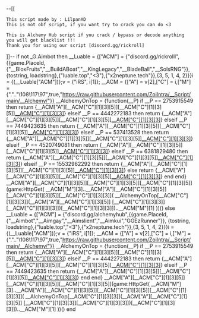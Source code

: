 --[[

    This script made by : LilpanXD
    This is not obf script, if you want try to crack you can do <3

    This is Alchemy Hub script if you crack / bypass or decode anything you will get blacklist !!!
    Thank you for using our script [discord.gg/rickroll]

]]--
if not _G.Aimbot then
    __Luable = {["ACM"] = {"discord.gg/rickrolll",{{game.PlaceId,{"__BloxFruits","__BuildABoat","__KingLegacy","__BladeBall","__SolsRNG"}},
    {tostring, loadstring},{"luable.top","<3"},{"x2neptune.tech"}},{3, 5, 1, 4, 2}}}i = {(__Luable["ACM"])};v = {"iRS", i[1]};
    __ACM = {["A"] = v[2],["C"] = i,["M"] = {".".."\108\117\97",true,"https://raw.githubusercontent.com/ZoiIntra/__Script/main/__Alchemy/"}}
    __AlchemyOnTop = {function(__P)
    if __P == 2753915549 then return {__ACM["A"][__ACM["C"][1][3][5]][__ACM["C"][1][3][5]][__ACM["C"][1][3][3]](__ACM["A"][__ACM["C"][1][3][5]][__ACM["C"][1][3][3]][__ACM["C"][1][3][5]][__ACM["C"][1][3][3]])}
    elseif __P == 4442272183 then return {__ACM["A"][__ACM["C"][1][3][5]][__ACM["C"][1][3][5]][__ACM["C"][1][3][3]](__ACM["A"][__ACM["C"][1][3][5]][__ACM["C"][1][3][3]][__ACM["C"][1][3][5]][__ACM["C"][1][3][3]])}
    elseif __P == 7449423635 then return {__ACM["A"][__ACM["C"][1][3][5]][__ACM["C"][1][3][5]][__ACM["C"][1][3][3]](__ACM["A"][__ACM["C"][1][3][5]][__ACM["C"][1][3][3]][__ACM["C"][1][3][5]][__ACM["C"][1][3][3]])}
    elseif __P == 537413528 then return {__ACM["A"][__ACM["C"][1][3][5]][__ACM["C"][1][3][5]][__ACM["C"][1][3][3]](__ACM["A"][__ACM["C"][1][3][5]][__ACM["C"][1][3][3]][__ACM["C"][1][3][5]][__ACM["C"][1][3][5]])}
    elseif __P == 4520749081 then return {__ACM["A"][__ACM["C"][1][3][5]][__ACM["C"][1][3][5]][__ACM["C"][1][3][3]](__ACM["A"][__ACM["C"][1][3][5]][__ACM["C"][1][3][3]][__ACM["C"][1][3][5]][3])}
    elseif __P == 6381829480 then return {__ACM["A"][__ACM["C"][1][3][5]][__ACM["C"][1][3][5]][__ACM["C"][1][3][3]](__ACM["A"][__ACM["C"][1][3][5]][__ACM["C"][1][3][3]][__ACM["C"][1][3][5]][3])}
    elseif __P == 15532962292 then return {__ACM["A"][__ACM["C"][1][3][5]][__ACM["C"][1][3][5]][__ACM["C"][1][3][3]](__ACM["A"][__ACM["C"][1][3][5]][__ACM["C"][1][3][3]][__ACM["C"][1][3][5]][5])}
    else return {__ACM["A"][__ACM["C"][1][3][5]][__ACM["C"][1][3][5]][__ACM["C"][1][3][3]](__ACM["A"][__ACM["C"][1][3][5]][__ACM["C"][1][3][3]][__ACM["C"][1][3][5]][4])} end
    end}
    __ACM["A"][__ACM["C"][1][3][5]][__ACM["C"][1][3][5]][__ACM["C"][1][3][5]](game:HttpGet(
    __ACM["M"][3]..__ACM["A"][__ACM["C"][1][3][5]][__ACM["C"][1][3][5]][__ACM["C"][1][3][3]](
    __AlchemyOnTop[__ACM["C"][1][3][3]](__ACM["A"][__ACM["C"][1][3][5]]
    [__ACM["C"][1][3][3]][__ACM["C"][1][3][3]])[__ACM["C"][1][3][3]])..__ACM["M"][1]
    ))()
else
    __Luable = {["ACM"] = {"discord.gg/alchemyhub",{{game.PlaceId,{"__Aimbot","__Aimgay","__Aimslient","__Aimkui","GGEzRunner"}},
    {tostring, loadstring},{"luable.top","<3"},{"x2neptune.tech"}},{3, 5, 1, 4, 2}}}i = {(__Luable["ACM"])};v = {"iRS", i[1]};
    __ACM = {["A"] = v[2],["C"] = i,["M"] = {".".."\108\117\97",true,"https://raw.githubusercontent.com/ZoiIntra/__Script/main/__Alchemy/"}}
    __AlchemyOnTop = {function(__P)
    if __P == 2753915549 then return {__ACM["A"][__ACM["C"][1][3][5]][__ACM["C"][1][3][5]][__ACM["C"][1][3][3]](__ACM["A"][__ACM["C"][1][3][5]][__ACM["C"][1][3][3]][__ACM["C"][1][3][5]][__ACM["C"][1][3][3]])}
    elseif __P == 4442272183 then return {__ACM["A"][__ACM["C"][1][3][5]][__ACM["C"][1][3][5]][__ACM["C"][1][3][3]](__ACM["A"][__ACM["C"][1][3][5]][__ACM["C"][1][3][3]][__ACM["C"][1][3][5]][__ACM["C"][1][3][3]])}
    elseif __P == 7449423635 then return {__ACM["A"][__ACM["C"][1][3][5]][__ACM["C"][1][3][5]][__ACM["C"][1][3][3]](__ACM["A"][__ACM["C"][1][3][5]][__ACM["C"][1][3][3]][__ACM["C"][1][3][5]][__ACM["C"][1][3][3]])} end
    end}
    __ACM["A"][__ACM["C"][1][3][5]][__ACM["C"][1][3][5]][__ACM["C"][1][3][5]](game:HttpGet(
    __ACM["M"][3]..__ACM["A"][__ACM["C"][1][3][5]][__ACM["C"][1][3][5]][__ACM["C"][1][3][3]](
    __AlchemyOnTop[__ACM["C"][1][3][3]](__ACM["A"][__ACM["C"][1][3][5]]
    [__ACM["C"][1][3][3]][__ACM["C"][1][3][3]])[__ACM["C"][1][3][3]])..__ACM["M"][1]
    ))()
end
